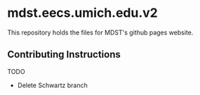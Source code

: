 # mdst.eecs.umich.edu.v2

This repository holds the files for MDST's github pages website.

## Contributing Instructions

TODO
- Delete Schwartz branch
